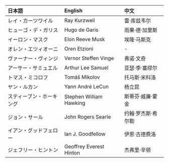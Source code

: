 |日本語|English|中文|
|:-----------|:------------|:------------|
|レイ・カーツワイル|Ray Kurzweil|雷·库兹韦尔|
|ヒューゴ・デ・ガリス|Hugo de Garis|雨果·德·加里斯|
|イーロン・マスク|Elon Reeve Musk|埃隆·马斯克|
|オレン・エツィオーニ|Oren Etzioni|-|
|ヴァーナー・ヴィンジ|Vernor Steffen Vinge|弗诺·文奇|
|アーサー・サミュエル|Arthur Lee Samuel|亚瑟·李·塞缪尔|
|トマス・ミコロフ|Tomáš Mikolov|托马斯·米科洛|
|ヤン・ルカン|Yann André LeCun|杨立昆|
|スティーブン・ホーキング|Stephen William Hawking|斯蒂芬·威廉·霍金|
|ジョン・サール|John Rogers Searle|约翰·罗杰斯·希尔勒|
|イアン・グッドフェロー|Ian J. Goodfellow|伊恩·古德费洛|
|ジェフリー・ヒントン|Geoffrey Everest Hinton|杰弗里·辛顿|
